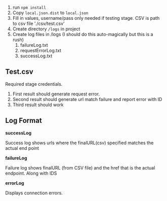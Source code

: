 1. run ```npm install```
1. Copy ```local.json.dist``` to ```local.json```
1. Fill in values, username/pass only needed if testing stage. CSV is path to csv file './csv/test.csv'
1. Create directory ```/logs``` in project
1. Create log files in /logs (I should do this auto-magically but this is a rush)
	1. failureLog.txt
	2. requestErrorLog.txt
	3. successLog.txt

## Test.csv
Required stage credentials.

1. First result should generate request error.
1. Second result should generate url match failure and report error with ID
1. Third result should work

## Log Format


**successLog**

Success log shows urls where the finalURL(csv) specified matches the actual end point

**failureLog**

Failure log shows finalURL (from CSV file) and the href that is the actual endpoint. Along with IDS

**errorLog**

Displays connection errors.
